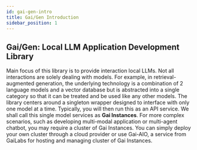 ```yaml
---
id: gai-gen-intro
title: Gai/Gen Introduction
sidebar_position: 1
---
```


## Gai/Gen: Local LLM Application Development Library

Main focus of this library is to provide interaction local LLMs. Not all interactions are solely dealing with models. For example, in retrieval-augmented generation, the underlying technology is a combination of 2 language models and a vector database but is abstracted into a single category so that it can be treated and be used like any other models. The library centers around a singleton wrapper designed to interface with only one model at a time. Typically, you will then run this as an API service. We shall call this single model services as **Gai Instances**. For more complex scenarios, such as developing multi-modal application or multi-agent chatbot, you may require a cluster of Gai Instances. You can simply deploy your own cluster through a cloud provider or use Gai-AIO, a service from GaiLabs for hosting and managing cluster of Gai Instances.
